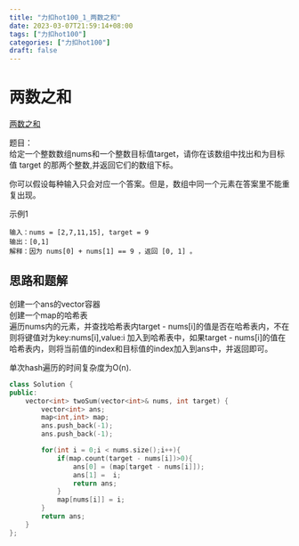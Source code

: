 ```yaml
---
title: "力扣hot100_1_两数之和"
date: 2023-03-07T21:59:14+08:00
tags: ["力扣hot100"]
categories: ["力扣hot100"]
draft: false
---
```


# 两数之和
[两数之和](https://leetcode.cn/problems/two-sum/?favorite=2cktkvj)


题目：  
给定一个整数数组nums和一个整数目标值target，请你在该数组中找出和为目标值 target 的那两个整数,并返回它们的数组下标。

你可以假设每种输入只会对应一个答案。但是，数组中同一个元素在答案里不能重复出现。

示例1
```text
输入：nums = [2,7,11,15], target = 9
输出：[0,1]
解释：因为 nums[0] + nums[1] == 9 ，返回 [0, 1] 。

```


## 思路和题解
创建一个ans的vector容器  
创建一个map的哈希表  
遍历nums内的元素，并查找哈希表内target - nums[i]的值是否在哈希表内，不在则将键值对为key:nums[i],value:i 加入到哈希表中，如果target - nums[i]的值在哈希表内，则将当前值的index和目标值的index加入到ans中，并返回即可。  

单次hash遍历的时间复杂度为O(n).


```c++
class Solution {
public:
    vector<int> twoSum(vector<int>& nums, int target) {
        vector<int> ans;
        map<int,int> map;
        ans.push_back(-1);
        ans.push_back(-1);

        for(int i = 0;i < nums.size();i++){
            if(map.count(target - nums[i])>0){
                ans[0] = (map[target - nums[i]]);
                ans[1] =  i;
                return ans;
            }
            map[nums[i]] = i;
        }
        return ans;
    }
};

```
